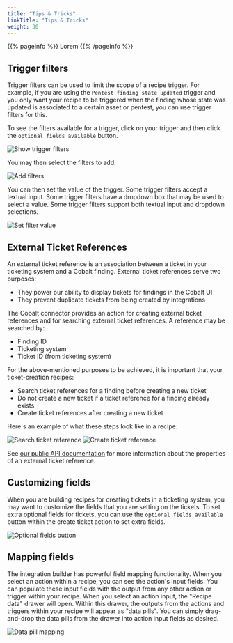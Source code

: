 ```yaml
---
title: "Tips & Tricks"
linkTitle: "Tips & Tricks"
weight: 30
---
```


{{% pageinfo %}}
Lorem
{{% /pageinfo %}}

## Trigger filters

Trigger filters can be used to limit the scope of a recipe trigger.
For example, if you are using the `Pentest finding state updated` trigger and you only want your recipe to be triggered
when the finding whose state was updated is associated to a certain asset or pentest, you can use trigger filters for this.

To see the filters available for a trigger, click on your trigger and then click the `optional fields available` button.

![Show trigger filters](/integrations/integration_builder/tips_and_tricks/trigger_filters/show_trigger_filters.png "Show trigger filters")

You may then select the filters to add.

![Add filters](/integrations/integration_builder/tips_and_tricks/trigger_filters/add_filters.png "Add filters")

You can then set the value of the trigger.
Some trigger filters accept a textual input.
Some trigger filters have a dropdown box that may be used to select a value.
Some trigger filters support both textual input and dropdown selections.

![Set filter value](/integrations/integration_builder/tips_and_tricks/trigger_filters/set_filter_value.png "Set filter value")

## External Ticket References

An external ticket reference is an association between a ticket in your ticketing system and a Cobalt finding.
External ticket references serve two purposes:

* They power our ability to display tickets for findings in the Cobalt UI
* They prevent duplicate tickets from being created by integrations

The Cobalt connector provides an action for creating external ticket references and for searching external ticket references.
A reference may be searched by:

* Finding ID
* Ticketing system
* Ticket ID (from ticketing system)

For the above-mentioned purposes to be achieved, it is important that your ticket-creation recipes:

* Search ticket references for a finding before creating a new ticket
* Do not create a new ticket if a ticket reference for a finding already exists
* Create ticket references after creating a new ticket

Here's an example of what these steps look like in a recipe:

![Search ticket reference](/integrations/integration_builder/tips_and_tricks/external_ticket_references/search_ticket_reference.png "Search ticket reference")
![Create ticket reference](/integrations/integration_builder/tips_and_tricks/external_ticket_references/create_ticket_reference.png "Create ticket reference")

See [our public API documentation](/cobalt-api/v2/) for more information about the properties of an external ticket reference.

## Customizing fields

When you are building recipes for creating tickets in a ticketing system, you may want to customize the fields that you are setting on the tickets.
To set extra optional fields for tickets, you can use the `optional fields available` button within the create ticket action to set extra fields.

![Optional fields button](/integrations/integration_builder/tips_and_tricks/optional_fields_button.png "Optional fields button")

## Mapping fields

The integration builder has powerful field mapping functionality.
When you select an action within a recipe, you can see the action's input fields.
You can populate these input fields with the output from any other action or trigger within your recipe.
When you select an action input, the "Recipe data" drawer will open.
Within this drawer, the outputs from the actions and triggers within your recipe will appear as "data pills".
You can simply drag-and-drop the data pills from the drawer into action input fields as desired.

![Data pill mapping](/integrations/integration_builder/tips_and_tricks/data_pill_mapping.png "Data pill mapping")
